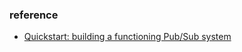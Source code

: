 ### reference
- [Quickstart: building a functioning Pub/Sub system](https://cloud.google.com/pubsub/docs/quickstart-py-mac?authuser=1)
